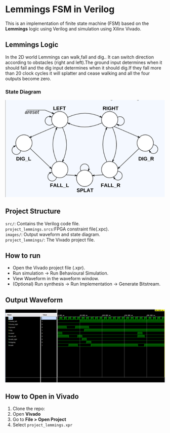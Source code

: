 # Lemmings FSM in Verilog

This is an implementation of finite state machine (FSM) based on the **Lemmings** logic using Verilog and simulation using Xilinx Vivado.

## Lemmings Logic

In the 2D world Lemmings can walk,fall and dig.. It can switch direction according to obstacles (right and left).The ground input determines when it should fall and the dig input determines when it should dig.If they fall more than 20 clock cycles it will splatter and cease walking and all the four outputs become zero.

### State Diagram

![StateDiagram](images/state_diagram.png)

## Project Structure

`src/`: Contains the Verilog code file.   
`project_lemmings.srcs`:FPGA constraint file(.xpc).  
`images/`: Output waveform and state diagram.   
`project_lemmings/`: The Vivado project file.

## How to run 

- Open the Vivado project file (.xpr).
- Run simulation -> Run Behavioural Simulation.
- View Waveform in the waveform window.
- (Optional) Run synthesis -> Run Implementation -> Generate Bitstream.

## Output Waveform

![outputwaveform](images/output_waveform.png)

## How to Open in Vivado

1. Clone the repo:
2. Open **Vivado**
3. Go to **File > Open Project**
4. Select `project_lemmings.xpr`
